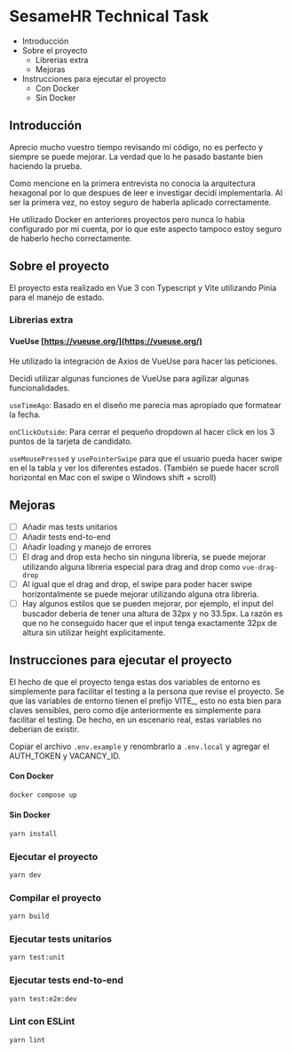# SesameHR Technical Task

- Introducción
- Sobre el proyecto
  - Librerias extra
  - Mejoras
- Instrucciones para ejecutar el proyecto
  - Con Docker
  - Sin Docker

## Introducción

Aprecio mucho vuestro tiempo revisando mi código, no es perfecto y siempre se puede mejorar. La verdad que lo he pasado bastante bien haciendo la prueba.

Como mencione en la primera entrevista no conocia la arquitectura hexagonal por lo que despues de leer e investigar decidí implementarla. Al ser la primera vez, no estoy seguro de haberla aplicado correctamente.

He utilizado Docker en anteriores proyectos pero nunca lo habia configurado por mi cuenta, por lo que este aspecto tampoco estoy seguro de haberlo hecho correctamente.

## Sobre el proyecto

El proyecto esta realizado en Vue 3 con Typescript y Vite utilizando Pinia para el manejo de estado.

### Librerias extra

#### VueUse [https://vueuse.org/](https://vueuse.org/)

He utilizado la integración de Axios de VueUse para hacer las peticiones.

Decidi utilizar algunas funciones de VueUse para agilizar algunas funcionalidades.

`useTimeAgo`: Basado en el diseño me parecia mas apropiado que formatear la fecha.

`onClickOutside`: Para cerrar el pequeño dropdown al hacer click en los 3 puntos de la tarjeta de candidato.

`useMousePressed` y `usePointerSwipe` para que el usuario pueda hacer swipe en el la tabla y ver los diferentes estados. (También se puede hacer scroll horizontal en Mac con el swipe o Windows shift + scroll)

## Mejoras

- [ ] Añadir mas tests unitarios
- [ ] Añadir tests end-to-end
- [ ] Añadir loading y manejo de errores
- [ ] El drag and drop esta hecho sin ninguna libreria, se puede mejorar utilizando alguna libreria especial para drag and drop como `vue-drag-drop`
- [ ] Al igual que el drag and drop, el swipe para poder hacer swipe horizontalmente se puede mejorar utilizando alguna otra libreria.
- [ ] Hay algunos estilos que se pueden mejorar, por ejemplo, el input del buscador deberia de tener una altura de 32px y no 33.5px. La razón es que no he conseguido hacer que el input tenga exactamente 32px de altura sin utilizar height explicitamente.

## Instrucciones para ejecutar el proyecto

El hecho de que el proyecto tenga estas dos variables de entorno es simplemente para facilitar el testing a la persona que revise el proyecto.
Se que las variables de entorno tienen el prefijo VITE\_, esto no esta bien para claves sensibles, pero como dije anteriormente es simplemente para facilitar el testing. De hecho, en un escenario real, estas variables no deberian de existir.

Copiar el archivo `.env.example` y renombrarlo a `.env.local` y agregar el AUTH_TOKEN y VACANCY_ID.

#### Con Docker

```sh
docker compose up
```

#### Sin Docker

```sh
yarn install
```

### Ejecutar el proyecto

```sh
yarn dev
```

### Compilar el proyecto

```sh
yarn build
```

### Ejecutar tests unitarios

```sh
yarn test:unit
```

### Ejecutar tests end-to-end

```sh
yarn test:e2e:dev
```

### Lint con ESLint

```sh
yarn lint
```
